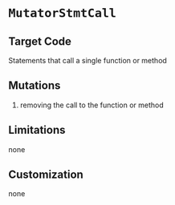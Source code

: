 # `MutatorStmtCall`

## Target Code

Statements that call a single function or method

## Mutations

1. removing the call to the function or method

## Limitations

none

## Customization

none
